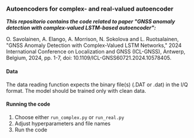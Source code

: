 ### Autoencoders for complex- and real-valued autoencoder

***This repositorio contains the code related to paper "GNSS anomaly detection with complex-valued LSTM-based autoencoder":***

O. Savolainen, A. Elango, A. Morrison, N. Sokolova and L. Ruotsalainen, "GNSS Anomaly Detection with Complex-Valued LSTM Networks," 2024 International Conference on Localization and GNSS (ICL-GNSS), Antwerp, Belgium, 2024, pp. 1-7, doi: 10.1109/ICL-GNSS60721.2024.10578405.

#### Data
The data reading function expects the binary file(s) (.DAT or .dat) in the I/Q format. The model should be trained only with clean data.

#### Running the code
1. Choose either ```run_complex.py``` or ```run_real.py```
2. Adjust hyperparameters and file names
3. Run the code
